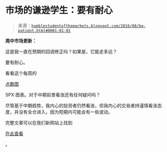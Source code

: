 <!--yml

category: 未分类

日期：2024-05-18 03:03:15

-->

# 市场的谦逊学生：要有耐心

> 来源：[`humblestudentofthemarkets.blogspot.com/2016/08/be-patient.html#0001-01-01`](https://humblestudentofthemarkets.blogspot.com/2016/08/be-patient.html#0001-01-01)

**周中市场更新：**

这是我一直在预期的回调修正吗？如果是，它能走多远？

要有耐心。

看看这个每周的

[点数图](http://stockcharts.com/school/doku.php?id=chart_school:chart_analysis:pnf_charts)

SPX 图表。对于中期前景看涨还有任何疑问吗？

尽管基于中期趋势，我内心的投资者仍然看涨，但我内心的交易者持谨慎看涨态度，并没有全仓进入，因为短期内可能会有一些波动。

完整文章可以在我们新网站上找到

[在此查看](https://humblestudentofthemarkets.com/2016/08/10/be-patient/)

。
